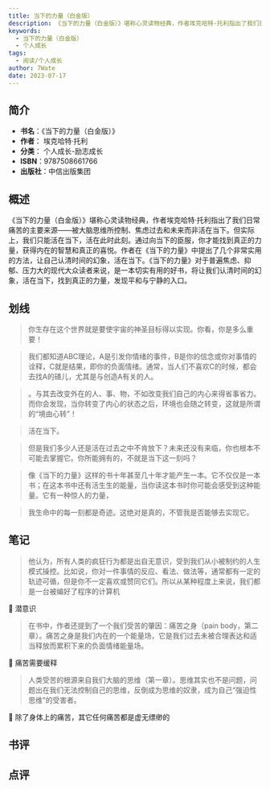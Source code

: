 ```yaml
---
title: 当下的力量（白金版）
description: 《当下的力量（白金版）》堪称心灵读物经典，作者埃克哈特·托利指出了我们日常痛苦的主要来源——被大脑思维所控制、焦虑过去和未来而非活在当下。但实际上，我们只能活在当下，活在此时此刻。通过向当下的臣服，你才能找到真正的力量，获得内在的智慧和真正的喜悦。作者在《
keywords:
  - 当下的力量（白金版）
  - 个人成长
tags:
  - 阅读/个人成长
author: 7Wate
date: 2023-07-17
---
```


## 简介

- **书名**：《当下的力量（白金版）》
- **作者**： 埃克哈特·托利
- **分类**： 个人成长-励志成长
- **ISBN**：9787508661766
- **出版社**：中信出版集团

## 概述

《当下的力量（白金版）》堪称心灵读物经典，作者埃克哈特·托利指出了我们日常痛苦的主要来源——被大脑思维所控制、焦虑过去和未来而非活在当下。但实际上，我们只能活在当下，活在此时此刻。通过向当下的臣服，你才能找到真正的力量，获得内在的智慧和真正的喜悦。作者在《当下的力量》中提出了几个非常实用的方法，让自己认清时间的幻象，活在当下。《当下的力量》对于普遍焦虑、抑郁、压力大的现代大众读者来说，是一本切实有用的好书，将让我们认清时间的幻象，活在当下，找到真正的力量，发现平和与宁静的入口。

## 划线 
 

> 你生存在这个世界就是要使宇宙的神圣目标得以实现。你看，你是多么重要！ 

> 我们都知道ABC理论，A是引发你情绪的事件，B是你的信念或你对事情的诠释，C就是结果，即你的负面情绪。通常，当人们不喜欢C的时候，都会去找A的碴儿，尤其是与创造A有关的人。 

> 。与其去改变外在的人、事、物，不如改变我们自己的内心来得省事省力。而你会发现，当你转变了内心的状态之后，环境也会随之转变，这就是所谓的“境由心转”！ 

> 活在当下。 

> 但是我们多少人还是活在过去之中不肯放下？未来还没有来临，你也根本不可能去掌握它。你所能拥有的，不就是当下这一刻吗？ 

> 像《当下的力量》这样的书十年甚至几十年才能产生一本。它不仅仅是一本书；在这本书中还有活生生的能量，当你读这本书时你可能会感受到这种能量。它有一种惊人的力量， 

> 我生命中的每一刻都是奇迹。这绝对是真的，不管我是否能够去实现它。

## 笔记


> 他认为，所有人类的疯狂行为都是出自无意识，受到我们从小被制约的人生模式操控。比如说，你对一件事情的反应、看法、做法等，通常都有一定的轨迹可循，但是你不一定喜欢或赞同它们。所以从某种程度上来说，我们都是一台被编好了程序的计算机

💭 潜意识

> 在书中，作者还提到了一个我们受苦的肇因：痛苦之身（pain body，第二章）。痛苦之身是我们内在的一个能量场，它是我们过去未被合理表达和适当释放而累积下来的负面情绪能量场。

💭 痛苦需要缓释

> 人类受苦的根源来自我们大脑的思维（第一章）。思维其实也不是问题，问题出在我们无法控制自己的思维，反倒成为思维的奴隶，成为自己“强迫性思维”的受害者。

💭 除了身体上的痛苦，其它任何痛苦都是虚无缥缈的

## 书评


## 点评
